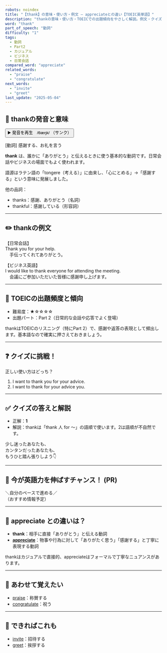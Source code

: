 ```yaml
---
robots: noindex
title: "【thank】の意味・使い方・例文 ― appreciateとの違い【TOEIC英単語】"
description: "thankの意味・使い方・TOEICでの出題傾向をやさしく解説。例文・クイズ付きでappreciateとの違いもわかりやすく学べます。"
word: "thank"
part_of_speech: "動詞"
difficulty: "1"
tags:
  - 動詞
  - Part2
  - カジュアル
  - ビジネス
  - 日常会話
compared_word: "appreciate"
related_words:
  - "praise"
  - "congratulate"
next_words:
  - "invite"
  - "greet"
last_update: "2025-05-04"
---
```


## 🔰 thankの発音と意味

<button class="play-audio" onclick="playTTS('thank')">
  <span class="play-audio-main">
    ▶️ 発音を再生　/θæŋk/
  </span>
  <span class="play-audio-sub">
    （サンク）
  </span>
</button>

[動詞] 感謝する、お礼を言う

**thank** は、誰かに「ありがとう」と伝えるときに使う基本的な動詞です。日常会話やビジネスの場面でもよく使われます。

語源はラテン語の「tongere（考える）」に由来し、「心にとめる」→「感謝する」という意味に発展しました。

他の品詞：  
- thanks：感謝、ありがとう（名詞）
- thankful：感謝している（形容詞）

---

## ✏️ thankの例文

【日常会話】  
Thank you for your help.  
　手伝ってくれてありがとう。

【ビジネス英語】  
I would like to thank everyone for attending the meeting.  
　会議にご参加いただいた皆様に感謝申し上げます。

---

## 🎯 TOEICの出題頻度と傾向

- 難易度：★☆☆☆☆
- 出題パート：Part 2（日常的な会話や応答でよく登場）

thankはTOEICのリスニング（特にPart 2）で、感謝や返答の表現として頻出します。基本語なので確実に押さえておきましょう。

---

## ❓ クイズに挑戦！

正しい使い方はどっち？

1. I want to thank you for your advice.  
2. I want to thank for your advice you.

---

## ✅ クイズの答えと解説

- 正解：**1**
- 解説：thankは「thank 人 for ～」の語順で使います。2は語順が不自然です。

少し迷ったあなたも、  
カンタンだったあなたも、  
もうひと踏ん張りしよう👇️

---

## 🚀 今が英語力を伸ばすチャンス！ (PR)

<div class="info-center">
＼自分のペースで進める／<br>  
（おすすめ情報予定）
</div>

---

## 🤔  appreciate との違いは？

- **thank**：相手に直接「ありがとう」と伝える動詞
- **[appreciate](/word/appreciate/)**：物事や行為に対して「ありがたく思う」「感謝する」と丁寧に表現する動詞

thankはカジュアルで直接的、appreciateはフォーマルで丁寧なニュアンスがあります。

---

## 🧩 あわせて覚えたい

- [praise](/word/praise/)：称賛する
- [congratulate](/word/congratulate/)：祝う

---

## 📖 できればこれも

- [invite](/word/invite/)：招待する
- [greet](/word/greet/)：挨拶する

<!-- cvid: aid04_bid43 -->
